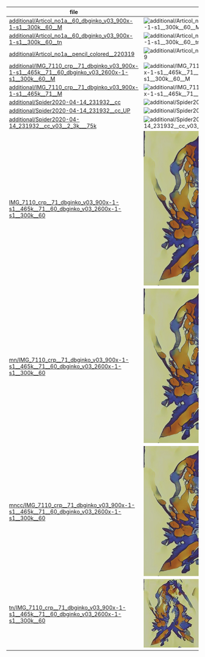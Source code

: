 |  file  |  img  |
| --- | --- |
|[additional/Articol_no1a__60_dbginko_v03_900x-1-s1__300k__60__M](img/ai-painting-collab/additional/Articol_no1a__60_dbginko_v03_900x-1-s1__300k__60__M.jpg)|![additional/Articol_no1a__60_dbginko_v03_900x-1-s1__300k__60__M](img/ai-painting-collab/additional/Articol_no1a__60_dbginko_v03_900x-1-s1__300k__60__M.jpg)|
|[additional/Articol_no1a__60_dbginko_v03_900x-1-s1__300k__60__tn](img/ai-painting-collab/additional/Articol_no1a__60_dbginko_v03_900x-1-s1__300k__60__tn.jpg)|![additional/Articol_no1a__60_dbginko_v03_900x-1-s1__300k__60__tn](img/ai-painting-collab/additional/Articol_no1a__60_dbginko_v03_900x-1-s1__300k__60__tn.jpg)|
|[additional/Articol_no1a__pencil_colored__220319](img/ai-painting-collab/additional/Articol_no1a__pencil_colored__220319.jpg)|![additional/Articol_no1a__pencil_colored__220319](img/ai-painting-collab/additional/Articol_no1a__pencil_colored__220319.jpg)|
|[additional/IMG_7110_crp__71_dbginko_v03_900x-1-s1__465k__71__60_dbginko_v03_2600x-1-s1__300k__60__M](img/ai-painting-collab/additional/IMG_7110_crp__71_dbginko_v03_900x-1-s1__465k__71__60_dbginko_v03_2600x-1-s1__300k__60__M.jpg)|![additional/IMG_7110_crp__71_dbginko_v03_900x-1-s1__465k__71__60_dbginko_v03_2600x-1-s1__300k__60__M](img/ai-painting-collab/additional/IMG_7110_crp__71_dbginko_v03_900x-1-s1__465k__71__60_dbginko_v03_2600x-1-s1__300k__60__M.jpg)|
|[additional/IMG_7110_crp__71_dbginko_v03_900x-1-s1__465k__71__M](img/ai-painting-collab/additional/IMG_7110_crp__71_dbginko_v03_900x-1-s1__465k__71__M.jpg)|![additional/IMG_7110_crp__71_dbginko_v03_900x-1-s1__465k__71__M](img/ai-painting-collab/additional/IMG_7110_crp__71_dbginko_v03_900x-1-s1__465k__71__M.jpg)|
|[additional/Spider2020-04-14_231932__cc](img/ai-painting-collab/additional/Spider2020-04-14_231932__cc.jpg)|![additional/Spider2020-04-14_231932__cc](img/ai-painting-collab/additional/Spider2020-04-14_231932__cc.jpg)|
|[additional/Spider2020-04-14_231932__cc_UP](img/ai-painting-collab/additional/Spider2020-04-14_231932__cc_UP.jpg)|![additional/Spider2020-04-14_231932__cc_UP](img/ai-painting-collab/additional/Spider2020-04-14_231932__cc_UP.jpg)|
|[additional/Spider2020-04-14_231932__cc_v03__2_3k___75k](img/ai-painting-collab/additional/Spider2020-04-14_231932__cc_v03__2_3k___75k.jpg)|![additional/Spider2020-04-14_231932__cc_v03__2_3k___75k](img/ai-painting-collab/additional/Spider2020-04-14_231932__cc_v03__2_3k___75k.jpg)|
|[IMG_7110_crp__71_dbginko_v03_900x-1-s1__465k__71__60_dbginko_v03_2600x-1-s1__300k__60](img/ai-painting-collab/IMG_7110_crp__71_dbginko_v03_900x-1-s1__465k__71__60_dbginko_v03_2600x-1-s1__300k__60.jpg)|![IMG_7110_crp__71_dbginko_v03_900x-1-s1__465k__71__60_dbginko_v03_2600x-1-s1__300k__60](img/ai-painting-collab/IMG_7110_crp__71_dbginko_v03_900x-1-s1__465k__71__60_dbginko_v03_2600x-1-s1__300k__60.jpg)|
|[mn/IMG_7110_crp__71_dbginko_v03_900x-1-s1__465k__71__60_dbginko_v03_2600x-1-s1__300k__60](img/ai-painting-collab/mn/IMG_7110_crp__71_dbginko_v03_900x-1-s1__465k__71__60_dbginko_v03_2600x-1-s1__300k__60.jpg)|![mn/IMG_7110_crp__71_dbginko_v03_900x-1-s1__465k__71__60_dbginko_v03_2600x-1-s1__300k__60](img/ai-painting-collab/mn/IMG_7110_crp__71_dbginko_v03_900x-1-s1__465k__71__60_dbginko_v03_2600x-1-s1__300k__60.jpg)|
|[mncc/IMG_7110_crp__71_dbginko_v03_900x-1-s1__465k__71__60_dbginko_v03_2600x-1-s1__300k__60](img/ai-painting-collab/mncc/IMG_7110_crp__71_dbginko_v03_900x-1-s1__465k__71__60_dbginko_v03_2600x-1-s1__300k__60.jpg)|![mncc/IMG_7110_crp__71_dbginko_v03_900x-1-s1__465k__71__60_dbginko_v03_2600x-1-s1__300k__60](img/ai-painting-collab/mncc/IMG_7110_crp__71_dbginko_v03_900x-1-s1__465k__71__60_dbginko_v03_2600x-1-s1__300k__60.jpg)|
|[tn/IMG_7110_crp__71_dbginko_v03_900x-1-s1__465k__71__60_dbginko_v03_2600x-1-s1__300k__60](img/ai-painting-collab/tn/IMG_7110_crp__71_dbginko_v03_900x-1-s1__465k__71__60_dbginko_v03_2600x-1-s1__300k__60.jpg)|![tn/IMG_7110_crp__71_dbginko_v03_900x-1-s1__465k__71__60_dbginko_v03_2600x-1-s1__300k__60](img/ai-painting-collab/tn/IMG_7110_crp__71_dbginko_v03_900x-1-s1__465k__71__60_dbginko_v03_2600x-1-s1__300k__60.jpg)|
